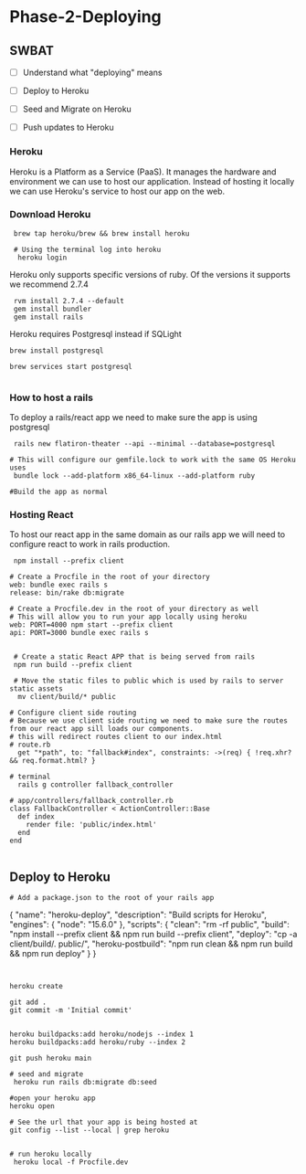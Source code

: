 # Phase-2-Deploying 

## SWBAT
- [ ] Understand what "deploying" means
- [ ] Deploy to Heroku
- [ ] Seed and Migrate on Heroku
- [ ] Push updates to Heroku


### Heroku 
Heroku is a Platform as a Service (PaaS). It manages the hardware and environment we can use to host our application. Instead of hosting it locally we can use Heroku's service to host our app on the web.

### Download Heroku 

```
 brew tap heroku/brew && brew install heroku

 # Using the terminal log into heroku 
  heroku login

```
Heroku only supports specific versions of ruby. Of the versions it supports we recommend 2.7.4

```
 rvm install 2.7.4 --default
 gem install bundler
 gem install rails

```

Heroku requires Postgresql instead if SQLight

```
brew install postgresql

brew services start postgresql


```

### How to host a rails

To deploy a rails/react app we need to make sure the app is using postgresql 

```
 rails new flatiron-theater --api --minimal --database=postgresql

# This will configure our gemfile.lock to work with the same OS Heroku uses 
 bundle lock --add-platform x86_64-linux --add-platform ruby

#Build the app as normal 
```

### Hosting React


To host our react app in the same domain as our rails app we will need to configure react to work in rails production.

```
 npm install --prefix client

# Create a Procfile in the root of your directory
web: bundle exec rails s
release: bin/rake db:migrate

# Create a Procfile.dev in the root of your directory as well
# This will allow you to run your app locally using heroku
web: PORT=4000 npm start --prefix client
api: PORT=3000 bundle exec rails s


 # Create a static React APP that is being served from rails
 npm run build --prefix client

 # Move the static files to public which is used by rails to server static assets 
  mv client/build/* public

# Configure client side routing
# Because we use client side routing we need to make sure the routes from our react app sill loads our components. 
# this will redirect routes client to our index.html 
# route.rb
  get "*path", to: "fallback#index", constraints: ->(req) { !req.xhr? && req.format.html? }

# terminal 
  rails g controller fallback_controller

# app/controllers/fallback_controller.rb
class FallbackController < ActionController::Base
  def index
    render file: 'public/index.html'
  end
end


```

## Deploy to Heroku 

``` 
# Add a package.json to the root of your rails app
```
{
    "name": "heroku-deploy",
    "description": "Build scripts for Heroku",
    "engines": {
      "node": "15.6.0"
    },
    "scripts": {
      "clean": "rm -rf public",
      "build": "npm install --prefix client && npm run build --prefix client",
      "deploy": "cp -a client/build/. public/",
      "heroku-postbuild": "npm run clean && npm run build && npm run deploy"
    }
  }


```


heroku create

git add .
git commit -m 'Initial commit'


heroku buildpacks:add heroku/nodejs --index 1
heroku buildpacks:add heroku/ruby --index 2

git push heroku main

# seed and migrate
 heroku run rails db:migrate db:seed

#open your heroku app 
heroku open

# See the url that your app is being hosted at
git config --list --local | grep heroku


# run heroku locally
 heroku local -f Procfile.dev

```


